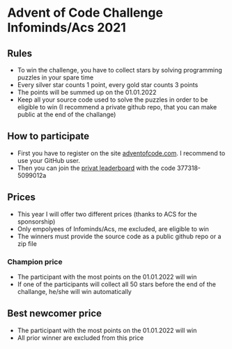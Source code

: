 # Advent of Code Challenge Infominds/Acs 2021

## Rules

* To win the challenge, you have to collect stars by solving programming puzzles in your spare time
* Every silver star counts 1 point, every gold star counts 3 points
* The points will be summed up on the 01.01.2022
* Keep all your source code used to solve the puzzles in order to be eligible to win (I recommend a private github repo, that you can make public at the end of the challange)

## How to participate

* First you have to register on the site [adventofcode.com](https://adventofcode.com/2021/auth/login). I recommend to use your GitHub user. 
* Then you can join the [privat leaderboard](https://adventofcode.com/2020/leaderboard/private) with the code 377318-5099012a

## Prices

* This year I will offer two different prices (thanks to ACS for the sponsorship)
* Only empolyees of Infominds/Acs, me excluded, are eligible to win
* The winners must provide the source code as a public github repo or a zip file

### Champion price 

* The participant with the most points on the 01.01.2022 will win
* If one of the participants will collect all 50 stars before the end of the challange, he/she will win automatically 

## Best newcomer price 

* The participant with the most points on the 01.01.2022 will win
* All prior winner are excluded from this price
